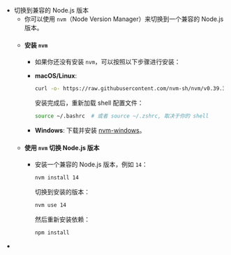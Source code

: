 - 切换到兼容的 Node.js 版本
	- 你可以使用 `nvm`（Node Version Manager）来切换到一个兼容的 Node.js 版本。
	- #### 安装 `nvm`
		- 如果你还没有安装 `nvm`，可以按照以下步骤进行安装：
		- **macOS/Linux**:
		  ```bash
		  curl -o- https://raw.githubusercontent.com/nvm-sh/nvm/v0.39.3/install.sh | bash
		  ```
		  
		  安装完成后，重新加载 shell 配置文件：
		  ```bash
		  source ~/.bashrc  # 或者 source ~/.zshrc, 取决于你的 shell
		  ```
		- **Windows**:
		  下载并安装 [nvm-windows](https://github.com/coreybutler/nvm-windows/releases)。
	- #### 使用 `nvm` 切换 Node.js 版本
		- 安装一个兼容的 Node.js 版本，例如 `14`：
		  ```bash
		  nvm install 14
		  ```
		  
		  切换到安装的版本：
		  ```bash
		  nvm use 14
		  ```
		  
		  然后重新安装依赖：
		  ```bash
		  npm install
		  ```
-